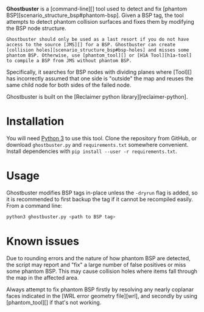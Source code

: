 **Ghostbuster** is a [command-line][] tool used to detect and fix [phantom BSP][scenario_structure_bsp#phantom-bsp]. Given a BSP tag, the tool attempts to detect phantom collision surfaces and fixes them by modifying the BSP node structure.

```.alert danger
Ghostbuster should only be used as a last resort if you do not have access to the source [JMS][] for a BSP. Ghostbuster can create [collision holes][scenario_structure_bsp#bsp-holes] and misses some phantom BSP. Otherwise, use [phantom_tool][] or [H1A Tool][h1a-tool] to compile a BSP from JMS without phantom BSP.
```

Specifically, it searches for BSP nodes with dividing planes where [Tool][] has incorrectly assumed that one side is "outside" the map and reuses the same child node for both sides of the failed node.

Ghostbuster is built on the [Reclaimer python library][reclaimer-python].

# Installation
You will need [Python 3][get-python] to use this tool. Clone the repository from GitHub, or download `ghostbuster.py` and `requirements.txt` somewhere convenient. Install dependencies with `pip install --user -r requirements.txt`.

# Usage
Ghostbuster modifies BSP tags in-place unless the `-dryrun` flag is added, so it is recommended to first backup the tag if it cannot be recompiled easily. From a command line:

```sh
python3 ghostbuster.py <path to BSP tag>
```

# Known issues
Due to rounding errors and the nature of how phantom BSP are detected, the script may report and "fix" a large number of false positives or miss some phantom BSP. This may cause collision holes where items fall through the map in the affected area.

Always attempt to fix phantom BSP firstly by resolving any nearly coplanar faces indicated in the [WRL error geometry file][wrl], and secondly by using [phantom_tool][] if that's not working.

[get-python]: https://www.python.org/
